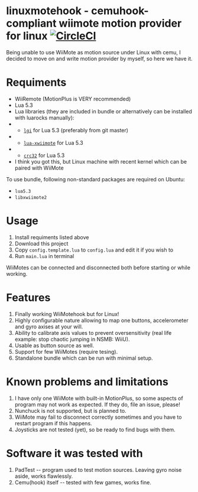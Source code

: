 # linuxmotehook - cemuhook-compliant wiimote motion provider for linux [![CircleCI](https://img.shields.io/circleci/build/github/v1993/linuxmotehook)](https://circleci.com/gh/v1993/linuxmotehook)

Being unable to use WiiMote as motion source under Linux with cemu, I decided to move on and write motion provider by myself, so here we have it.

# Requiments

* WiiRemote (MotionPlus is VERY recommended)
* Lua 5.3
* Lua libraries (they are included in bundle or alternatively can be installed with luarocks manually):
* * [`lgi`](https://github.com/pavouk/lgi) for Lua 5.3 (preferably from git master)
* * [`lua-xwiimote`](https://github.com/v1993/lua-xwiimote) for Lua 5.3
* * [`crc32`](https://luarocks.org/modules/hjelmeland/crc32) for Lua 5.3
* I think you got this, but Linux machine with recent kernel which can be paired with WiiMote

To use bundle, following non-standard packages are required on Ubuntu:

* `lua5.3`
* `libxwiimote2`

# Usage

1. Install requiments listed above
2. Download this project
3. Copy `config.template.lua` to `config.lua` and edit it if you wish to
4. Run `main.lua` in terminal

WiiMotes can be connected and disconnected both before starting or while working.

# Features

1. Finally working WiiMotehook but for Linux!
2. Highly configurable nature allowing to map one buttons, accelerometer and gyro axises at your will.
3. Ability to calibrate axis values to prevent oversensitivity (real life example: stop chaotic jumping in NSMB: WiiU).
4. Usable as button source as well.
5. Support for few WiiMotes (require tesing).
6. Standalone bundle which can be run with minimal setup.

# Known problems and limitations

1. I have only one WiiMote with built-in MotionPlus, so some aspects of program may not work as expected. If they do, file an issue, please!
2. Nunchuck is not supported, but is planned to.
3. WiiMote may fail to disconnect correctly sometimes and you have to restart program if this happens.
4. Joysticks are not tested (yet), so be ready to find bugs with them.

# Software it was tested with

1. PadTest -- program used to test motion sources. Leaving gyro noise aside, works flawlessly.
2. Cemu(hook) itself -- tested with few games, works fine.
